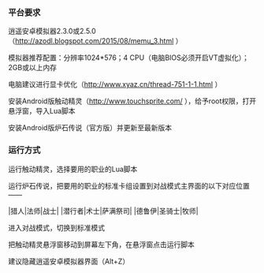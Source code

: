 ### 平台要求

逍遥安卓模拟器2.3.0或2.5.0（http://azodl.blogspot.com/2015/08/memu_3.html ）

模拟器推荐配置：分辨率1024\*576；4 CPU（电脑BIOS必须开启VT虚拟化）；2GB或以上内存

电脑建议进行显卡优化（http://www.xyaz.cn/thread-751-1-1.html ）

安装Android版触动精灵（http://www.touchsprite.com/ ），给予root权限，打开悬浮窗，导入Lua脚本

安装Android版炉石传说（官方版）并更新至最新版本

### 运行方式

运行触动精灵，选择要用的职业的Lua脚本

运行炉石传说，把要用的职业的标准卡组设置到对战模式主界面的以下对应位置——

|猎人|法师|战士|
|潜行者|术士|萨满祭司|
|德鲁伊|圣骑士|牧师|

进入对战模式，切换到标准模式

把触动精灵悬浮窗移动到屏幕左下角，在悬浮窗点击运行脚本

建议隐藏逍遥安卓模拟器界面（Alt+Z）
